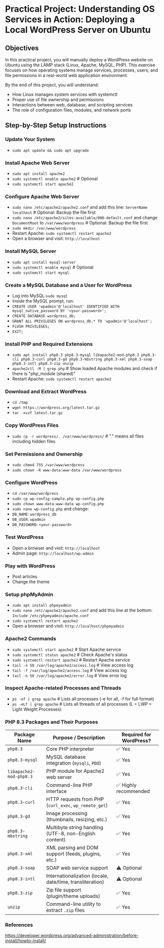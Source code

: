 # Practical Project: Understanding OS Services in Action: Deploying a Local WordPress Server on Ubuntu

## Objectives
In this practical project, you will manually deploy a WordPress website on Ubuntu using the LAMP stack (Linux, Apache, MySQL, PHP). This exercise focuses on how operating systems manage services, processes, users, and file permissions in a real-world web application environment.

By the end of this project, you will understand:
- How Linux manages system services with systemctl
- Proper use of file ownership and permissions
- Interactions between web, database, and scripting services
- The role of configuration files, modules, and network ports

## Step-by-Step Setup Instructions
### Update Your System
- `sudo apt update && sudo apt upgrade`

### Install Apache Web Server
- `sudo apt install apache2`
- `sudo systemctl enable apache2` # Optional
- `sudo systemctl start apache2`

### Configure Apache Web Server
- `sudo nano /etc/apache2/apache2.conf` and add this line: `ServerName localhost` # Optional: Backup the file first
- `sudo nano /etc/apache2/sites-available/000-default.conf` and change `DocumentRoot` to `/var/www/wordpress` # Optional: Backup the file first
- `sudo mkdir /var/www/wordpress`
- Restart Apache: `sudo systemctl restart apache2`
- Open a browser and visit: `http://localhost`

### Install MySQL Server
- `sudo apt install mysql-server`
- `sudo systemctl enable mysql` # Optional
- `sudo systemctl start mysql`

### Create a MySQL Database and a User for WordPress
- Log into MySQL:`sudo mysql`
- Inside the MySQL prompt, run:
- `CREATE USER 'wpadmin'@'localhost' IDENTIFIED WITH mysql_native_password BY '<your-password>';`
- `CREATE DATABASE wordpress_db;`
- `GRANT ALL PRIVILEGES ON wordpress_db.* TO 'wpadmin'@'localhost';`
- `FLUSH PRIVILEGES;`
- `EXIT;`

### Install PHP and Required Extensions
- `sudo apt install php8.3 php8.3-mysql libapache2-mod-php8.3 php8.3-cli php8.3-curl php8.3-gd php8.3-mbstring php8.3-xml php8.3-soap php8.3-intl php8.3-zip unzip`
- `apache2ctl -M | grep php` # Show loaded Apache modules and check if there is "php_module (shared)"
- Restart Apache: `sudo systemctl restart apache2`

### Download and Extract WordPress
- `cd /tmp`
- `wget https://wordpress.org/latest.tar.gz`
- `tar -xvzf latest.tar.gz`

### Copy WordPress Files
- `sudo cp -r wordpress/. /var/www/wordpress/` # "." means all files including hidden files

### Set Permissions and Ownership
- `sudo chmod 755 /var/www/wordpress`
- `sudo chown -R www-data:www-data /var/www/wordpress`

### Configure WordPress
- `cd /var/www/wordpress`
- `sudo cp wp-config-sample.php wp-config.php`
- `sudo chown www-data:www-data wp-config.php`
- `sudo nano wp-config.php` and change:
- `DB_NAME`: `wordpress_db`
- `DB_USER`: `wpadmin`
- `DB_PASSWORD`: `<your-password>`

### Test WordPress
- Open a browser and visit: `http://localhost`
- Admin page: `http://localhost/wp-admin`

### Play with WordPress
- Post articles
- Change the theme

### Setup phpMyAdmin
- `sudo apt install phpmyadmin`
- `sudo nano /etc/apache2/apache2.conf` and add this line at the bottom: `Include /etc/phpmyadmin/apache.conf`
- `sudo systemctl restart apache2`
- Open a browser and visit: `http://localhost/phpmyadmin`

### Apache2 Commands
- `sudo systemctl start apache2` # Start Apache service
- `sudo systemctl status apache2` # Check Apache's status
- `sudo systemctl restart apache2` # Restart Apache service
- `tail -n 50 /var/log/apache2/access.log` # View access log
- `tail -f /var/log/apache2/access.log` # View access log
- `tail -n 50 /var/log/apache2/error.log` # View error log

### Inspect Apache-related Processes and Threads
- `ps -ef | grep apache` # Lists all processes (-e for all, -f for full format)
- `ps -eLf | grep apache` # Lists all threads of all processes (L = LWP = Light Weight Processes)

### PHP 8.3 Packages and Their Purposes
| Package Name            | Purpose / Description                                     | Required for WordPress? |
|-------------------------|-----------------------------------------------------------|-------------------------|
| `php8.3`                | Core PHP interpreter                                      | ✅ Yes                  |
| `php8.3-mysql`          | MySQL database integration (`mysqli`, `PDO`)              | ✅ Yes                  |
| `libapache2-mod-php8.3` | PHP module for Apache2 web server                         | ✅ Yes                  |
| `php8.3-cli`            | Command-line PHP interface                                | ✅ Highly recommended   |
| `php8.3-curl`           | HTTP requests from PHP (`curl_exec`, `wp_remote_get`)     | ✅ Yes                  |
| `php8.3-gd`             | Image processing (thumbnails, resizing, etc.)             | ✅ Yes                  |
| `php8.3-mbstring`       | Multibyte string handling (UTF-8, non-English content)    | ✅ Yes                  |
| `php8.3-xml`            | XML parsing and DOM support (feeds, plugins, etc.)        | ✅ Yes                  |
| `php8.3-soap`           | SOAP web service support                                  | ⚠️ Optional             |
| `php8.3-intl`           | Internationalization (locale, date/time, transliteration) | ⚠️ Optional             |
| `php8.3-zip`            | Zip file support (plugin/theme uploads)                   | ✅ Yes                  |
| `unzip`                 | Command-line utility to extract `.zip` files              | ✅ Yes                  |

### References
https://developer.wordpress.org/advanced-administration/before-install/howto-install/
